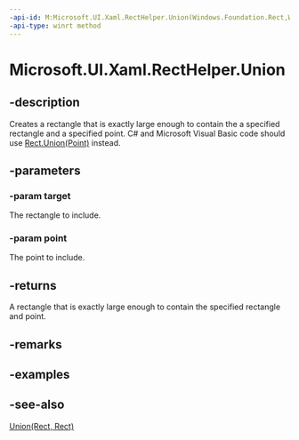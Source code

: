 ```yaml
---
-api-id: M:Microsoft.UI.Xaml.RectHelper.Union(Windows.Foundation.Rect,Windows.Foundation.Point)
-api-type: winrt method
---
```


<!-- Method syntax
public Windows.Foundation.Rect Union(Windows.Foundation.Rect target, Windows.Foundation.Point point)
-->

# Microsoft.UI.Xaml.RectHelper.Union

## -description

Creates a rectangle that is exactly large enough to contain the a specified rectangle and a specified point. C# and Microsoft Visual Basic code should use [Rect.Union(Point)](/dotnet/api/windows.foundation.rect.union#Windows_Foundation_Rect_Union_Windows_Foundation_Point_) instead.

## -parameters

### -param target

The rectangle to include.

### -param point

The point to include.

## -returns

A rectangle that is exactly large enough to contain the specified rectangle and point.

## -remarks

## -examples

## -see-also

[Union(Rect, Rect)](recthelper_union_1095011459.md)
